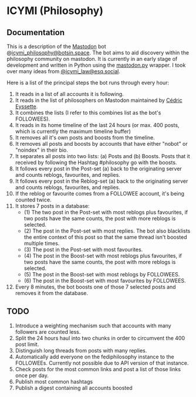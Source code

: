 # ICYMI (Philosophy)

## Documentation

This is a description of the [Mastodon](https://joinmastodon.org) bot @icymi_philosophy@botsin.space. The bot aims to aid discovery within the philosophy community on mastodon. It is currently in an early stage of development and written in Python using the [mastodon.py](https://github.com/halcy/Mastodon.py) wrapper. I took over many ideas from [@icymi_law@esq.social](https://icymilaw.org/).

Here is a list of the principal steps the bot runs through every hour:

1. It reads in a list of all accounts it is following. 
2. It reads in the list of philosophers on Mastodon maintained by [Cédric Eyssette](https://eyssette.github.io/Mastodon-Philosophy/).
3. It combines the lists (I refer to this combines list as the bot's FOLLOWEES).
4. It reads in its home timeline of the last 24 hours (or max. 400 posts, which is currently the maximum timeline buffer)
5. It removes all it's own posts and boosts from the timeline.
6. It removes all posts and boosts by accounts that have either "nobot" or "noindex" in their bio.
7. It separates all posts into two lists: (a) Posts and (b) Boosts. Posts that it received by following the Hashtag #philosophy go with the boosts.
8. It follows every post in the Post-set (a) back to the originating server and counts reblogs, favourites, and replies.
9. It follows every post in the Reblog-set (a) back to the originating server and counts reblogs, favourites, and replies.
10. If the reblog or favourite comes from a FOLLOWEE account, it's being counted twice.
11. It stores 7 posts in a database:
    - (1) The two post in the Post-set with most reblogs plus favourites, if two posts have the same counts, the post with more reblogs is selected. 
    - (2) The post in the Post-set with most replies. The bot also blacklists the entire context of this post so that the same thread isn't boosted multiple times.
    - (3) The post in the Post-set with most favourites. 
    - (4) The post in the Boost-set with most reblogs plus favourites, if two posts have the same counts, the post with more reblogs is selected. 
    - (5) The post in the Boost-set with most reblogs by FOLLOWEES.
    - (6) The post in the Boost-set with most favourites by FOLLOWEES.
12. Every 8 minutes, the bot boosts one of those 7 selected posts and removes it from the database.


## TODO

1. Introduce a weighting mechanism such that accounts with many followers are counted less.
2. Split the 24 hours haul into two chunks in order to circumvent the 400 post limit.
3. Distinguish long threads from posts with many replies.
4. Automatically add everyone on the fediphilosophy instance to the FOLLOWEEs. Currently not possible due to API version of that instance.
5. Check posts for the most common links and post a list of those links once per day.
6. Publish most common hashtags
7. Publish a digest containing all accounts boosted
